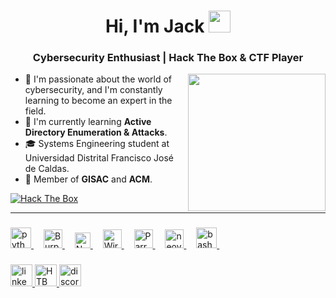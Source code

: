 <h1 align="center">Hi, I'm Jack <img src="https://media.giphy.com/media/hvRJCLFzcasrR4ia7z/giphy.gif" width="35"></h1>
<h3 align="center">Cybersecurity Enthusiast | Hack The Box & CTF Player</h3>
<picture>
  <img align="right" src="https://github.com/d3vjh/d3vjh/blob/main/Resources/Gisac.gif?raw=true" width="220px">
</picture>

- 🚀 I'm passionate about the world of cybersecurity, and I'm constantly learning to become an expert in the field.
- 🌱 I'm currently learning **Active Directory Enumeration & Attacks**.
- 🎓 Systems Engineering student at Universidad Distrital Francisco José de Caldas.
- 🤝 Member of **GISAC** and **ACM**.

<a href="https://app.hackthebox.com/profile/1935254" target="_blank">
    <img src="https://www.hackthebox.com/badge/image/1935254" alt="Hack The Box">
</a>

---
###

<div align="left">
  <a href="https://www.python.org/doc/" target="_blank">
    <img src="https://skillicons.dev/icons?i=py" height="33" alt="python logo" />
  </a>
  <img width="12" />
  <a href="https://portswigger.net/burp">
    <img src="https://www.svgrepo.com/show/454430/burpsuite-security-software.svg" height="30" alt="BurpSuite" />
  </a>
  <img width="12" />
  <a href="https://nmap.org" target="_blank">
    <img src="https://nmap.org/images/sitelogo-nmap.svg" height="25" alt="Nmap logo" />
  </a>
  <img width="12" />
  <a href="https://www.wireshark.org" target="_blank">
    <img src="https://avatars.githubusercontent.com/u/6233056?s=200&v=4" height="30" alt="Wireshark logo" />
  </a>
  <img width="12" />
  <a href="https://www.wireshark.org" target="_blank">
    <img src="https://gitlab.com/parrotsec/project/graphics/-/raw/master/logo/parrotsec-logo.png" height="30" alt="Parrot OS logo" />
  </a>
  <img width="12" />
  <a href="https://neovim.io/doc/" target="_blank">
    <img src="https://skillicons.dev/icons?i=neovim" height="30" alt="neovim logo" />
  </a>
  <img width="12" />
  <a href="https://www.gnu.org/software/bash/" target="_blank">
    <img src="https://skillicons.dev/icons?i=bash" height="33" alt="bash logo" />
  </a>
  <img width="12" />
</div>

###

<div align="left">
  
  <a href="https://www.linkedin.com/in/juan-arismendi-2600392a4/" target="_blank">
    <img src="https://img.shields.io/static/v1?message=LinkedIn&logo=linkedin&label=&color=0077B5&logoColor=white&labelColor=&style=for-the-badge" height="35" alt="linkedin         logo"/>
  </a>
    
  <a href="https://app.hackthebox.com/users/1935254" target="_blank">
    <img src="https://resources.hackthebox.com/hubfs/HacktheBox%20Logo.png" height="35" alt="HTB"  />
  </a>
  
  <a href="https://discordapp.com/users/byj4xx/" target="_blank">
    <img src="https://img.shields.io/static/v1?message=Discord&logo=discord&label=&color=7289DA&logoColor=white&labelColor=&style=for-the-badge" height="35" alt="discord logo"  />
  </a>
</div>
